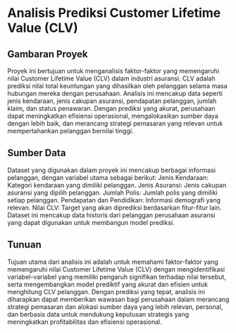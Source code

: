 # Analisis Prediksi Customer Lifetime Value (CLV)

## Gambaran Proyek
Proyek ini bertujuan untuk menganalisis faktor-faktor yang memengaruhi nilai Customer Lifetime Value (CLV) dalam industri asuransi. CLV adalah prediksi nilai total keuntungan yang dihasilkan oleh pelanggan selama masa hubungan mereka dengan perusahaan. Analisis ini mencakup data seperti jenis kendaraan, jenis cakupan asuransi, pendapatan pelanggan, jumlah klaim, dan status penawaran. Dengan prediksi yang akurat, perusahaan dapat meningkatkan efisiensi operasional, mengalokasikan sumber daya dengan lebih baik, dan merancang strategi pemasaran yang relevan untuk mempertahankan pelanggan bernilai tinggi.

## Sumber Data
Dataset yang digunakan dalam proyek ini mencakup berbagai informasi pelanggan, dengan variabel utama sebagai berikut:
Jenis Kendaraan: Kategori kendaraan yang dimiliki pelanggan.
Jenis Asuransi: Jenis cakupan asuransi yang dipilih pelanggan.
Jumlah Polis: Jumlah polis yang dimiliki setiap pelanggan.
Pendapatan dan Pendidikan: Informasi demografi yang relevan.
Nilai CLV: Target yang akan diprediksi berdasarkan fitur-fitur lain. Dataset ini mencakup data historis dari pelanggan perusahaan asuransi yang dapat digunakan untuk membangun model prediksi.

## Tunuan
Tujuan utama dari analisis ini adalah untuk memahami faktor-faktor yang memengaruhi nilai Customer Lifetime Value (CLV) dengan mengidentifikasi variabel-variabel yang memiliki pengaruh signifikan terhadap nilai tersebut, serta mengembangkan model prediktif yang akurat dan efisien untuk menghitung CLV pelanggan. Dengan prediksi yang tepat, analisis ini diharapkan dapat memberikan wawasan bagi perusahaan dalam merancang strategi pemasaran dan alokasi sumber daya yang lebih relevan, personal, dan berbasis data untuk mendukung keputusan strategis yang meningkatkan profitabilitas dan efisiensi operasional.
